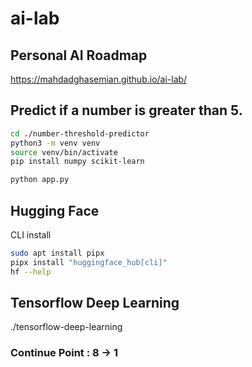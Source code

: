 # ai-lab

## Personal AI Roadmap

https://mahdadghasemian.github.io/ai-lab/

## Predict if a number is greater than 5.

```bash
cd ./number-threshold-predictor
python3 -m venv venv
source venv/bin/activate
pip install numpy scikit-learn

python app.py
```

## Hugging Face

CLI install

```bash
sudo apt install pipx
pipx install "huggingface_hub[cli]"
hf --help
```

## Tensorflow Deep Learning

./tensorflow-deep-learning

### Continue Point : 8 -> 1